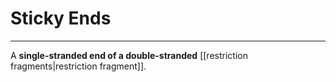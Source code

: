 # Sticky Ends
---
A **single-stranded end of a double-stranded** [[restriction fragments|restriction fragment]].